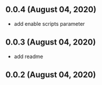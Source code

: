 ## 0.0.4 (August 04, 2020)
  - add enable scripts parameter

## 0.0.3 (August 04, 2020)
  - add readme

## 0.0.2 (August 04, 2020)



